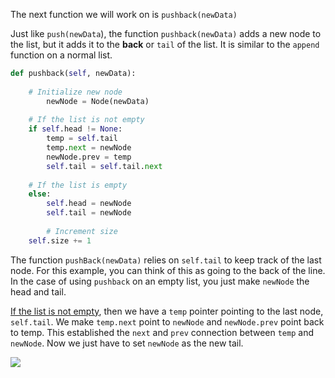 <!--title={Inserting Items at the End - Explain}--> 

<!--badges={Algorithms:4,Python:2}-->

<!--concepts={Inserting Into a Linked List}-->

The next function we will work on is `pushback(newData)`

Just like `push(newData`), the function `pushback(newData)` adds a new node to the list, but it adds it to the **back** or `tail` of the list. It is similar to the `append` function on a normal list.

```python
def pushback(self, newData): 
  	
    # Initialize new node
		newNode = Node(newData) 
		
    # If the list is not empty
    if self.head != None: 
        temp = self.tail
        temp.next = newNode
        newNode.prev = temp
        self.tail = self.tail.next
    
    # If the list is empty
    else:
        self.head = newNode 
        self.tail = newNode
        
		# Increment size
    self.size += 1
```

The function `pushBack(newData)` relies on `self.tail` to keep track of the last node. For this example, you can think of this as going to the back of the line. In the case of using `pushback` on an empty list, you just make `newNode` the head and tail.

<u>If the list is not empty</u>, then we have a `temp` pointer pointing to the last node, `self.tail`. We make `temp.next` point to `newNode` and `newNode.prev` point back to temp. This established the `next` and `prev` connection between `temp` and `newNode`. Now we just have to set `newNode` as the new tail.

<img src="https://media.geeksforgeeks.org/wp-content/cdn-uploads/gq/2014/03/DLL_add_end1.png">